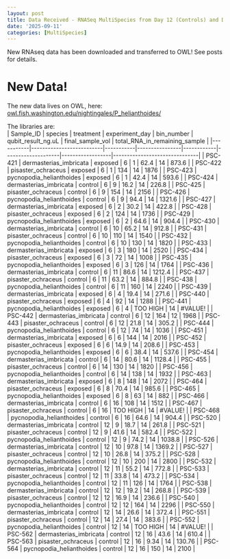 ```yaml
---
layout: post
title: Data Received - RNASeq MultiSpecies from Day 12 (Controls) and Day 6 (Exposed and Controls) 
date: '2025-09-11'
categories: [MultiSpecies]
---
```

New RNAseq data has been downloaded and transferred to OWL! See posts for details. 

# New Data!

The new data lives on OWL, here: [owl.fish.washington.edu/nightingales/P_helianthoides/](https://owl.fish.washington.edu/nightingales/P_helianthoides/)

The libraries are:     
| Sample_ID | species                  | treatment | experiment_day | bin_number | qubit_result_ng.uL | final_sample_vol | total_RNA_in_remaining_sample |
|-----------|--------------------------|-----------|----------------|------------|--------------------|------------------|-------------------------------|
| PSC-421   | dermasterias_imbricata   |   exposed |              6 |          1 |               62.4 |               14 |                         873.6 |
| PSC-422   | pisaster_ochraceus       |   exposed |              6 |          1 |                134 |               14 |                          1876 |
| PSC-423   | pycnopodia_helianthoides |   exposed |              6 |          1 |               42.4 |               14 |                         593.6 |
| PSC-424   | dermasterias_imbricata   |   control |              6 |          9 |               16.2 |               14 |                         226.8 |
| PSC-425   | pisaster_ochraceus       |   control |              6 |          9 |                154 |               14 |                          2156 |
| PSC-426   | pycnopodia_helianthoides |   control |              6 |          9 |               94.4 |               14 |                        1321.6 |
| PSC-427   | dermasterias_imbricata   |   exposed |              6 |          2 |               30.2 |               14 |                         422.8 |
| PSC-428   | pisaster_ochraceus       |   exposed |              6 |          2 |                124 |               14 |                          1736 |
| PSC-429   | pycnopodia_helianthoides |   exposed |              6 |          2 |               64.6 |               14 |                         904.4 |
| PSC-430   | dermasterias_imbricata   |   control |              6 |         10 |               65.2 |               14 |                         912.8 |
| PSC-431   | pisaster_ochraceus       |   control |              6 |         10 |                110 |               14 |                          1540 |
| PSC-432   | pycnopodia_helianthoides |   control |              6 |         10 |                130 |               14 |                          1820 |
| PSC-433   | dermasterias_imbricata   |   exposed |              6 |          3 |                180 |               14 |                          2520 |
| PSC-434   | pisaster_ochraceus       |   exposed |              6 |          3 |                 72 |               14 |                          1008 |
| PSC-435   | pycnopodia_helianthoides |   exposed |              6 |          3 |                126 |               14 |                          1764 |
| PSC-436   | dermasterias_imbricata   |   control |              6 |         11 |               86.6 |               14 |                        1212.4 |
| PSC-437   | pisaster_ochraceus       |   control |              6 |         11 |               63.2 |               14 |                         884.8 |
| PSC-438   | pycnopodia_helianthoides |   control |              6 |         11 |                160 |               14 |                          2240 |
| PSC-439   | dermasterias_imbricata   |   exposed |              6 |          4 |               19.4 |               14 |                         271.6 |
| PSC-440   | pisaster_ochraceus       |   exposed |              6 |          4 |                 92 |               14 |                          1288 |
| PSC-441   | pycnopodia_helianthoides |   exposed |              6 |          4 | TOO HIGH           |               14 |            #VALUE!            |
| PSC-442   | dermasterias_imbricata   |   control |              6 |         12 |                164 |               12 |                          1968 |
| PSC-443   | pisaster_ochraceus       |   control |              6 |         12 |               21.8 |               14 |                         305.2 |
| PSC-444   | pycnopodia_helianthoides |   control |              6 |         12 |                 74 |               14 |                          1036 |
| PSC-451   | dermasterias_imbricata   |   exposed |              6 |          6 |                144 |               14 |                          2016 |
| PSC-452   | pisaster_ochraceus       |   exposed |              6 |          6 |               14.9 |               14 |                         208.6 |
| PSC-453   | pycnopodia_helianthoides |   exposed |              6 |          6 |               38.4 |               14 |                         537.6 |
| PSC-454   | dermasterias_imbricata   |   control |              6 |         14 |               80.6 |               14 |                        1128.4 |
| PSC-455   | pisaster_ochraceus       |   control |              6 |         14 |                130 |               14 |                          1820 |
| PSC-456   | pycnopodia_helianthoides |   control |              6 |         14 |                138 |               14 |                          1932 |
| PSC-463   | dermasterias_imbricata   |   exposed |              6 |          8 |                148 |               14 |                          2072 |
| PSC-464   | pisaster_ochraceus       |   exposed |              6 |          8 |               70.4 |               14 |                         985.6 |
| PSC-465   | pycnopodia_helianthoides |   exposed |              6 |          8 |                 63 |               14 |                           882 |
| PSC-466   | dermasterias_imbricata   |   control |              6 |         16 |                108 |               14 |                          1512 |
| PSC-467   | pisaster_ochraceus       |   control |              6 |         16 | TOO HIGH           |               14 |            #VALUE!            |
| PSC-468   | pycnopodia_helianthoides |   control |              6 |         16 |               64.6 |               14 |                         904.4 |
| PSC-520   | dermasterias_imbricata   |   control |             12 |          9 |               18.7 |               14 |                         261.8 |
| PSC-521   | pisaster_ochraceus       |   control |             12 |          9 |               41.6 |               14 |                         582.4 |
| PSC-522   | pycnopodia_helianthoides |   control |             12 |          9 |               74.2 |               14 |                        1038.8 |
| PSC-526   | dermasterias_imbricata   |   control |             12 |         10 |               97.8 |               14 |                        1369.2 |
| PSC-527   | pisaster_ochraceus       |   control |             12 |         10 |               26.8 |               14 |                         375.2 |
| PSC-528   | pycnopodia_helianthoides |   control |             12 |         10 |                200 |               14 |                          2800 |
| PSC-532   | dermasterias_imbricata   |   control |             12 |         11 |               55.2 |               14 |                         772.8 |
| PSC-533   | pisaster_ochraceus       |   control |             12 |         11 |               33.8 |               14 |                         473.2 |
| PSC-534   | pycnopodia_helianthoides |   control |             12 |         11 |                126 |               14 |                          1764 |
| PSC-538   | dermasterias_imbricata   |   control |             12 |         12 |               19.2 |               14 |                         268.8 |
| PSC-539   | pisaster_ochraceus       |   control |             12 |         12 |               16.9 |               14 |                         236.6 |
| PSC-540   | pycnopodia_helianthoides |   control |             12 |         12 |                164 |               14 |                          2296 |
| PSC-550   | dermasterias_imbricata   |   control |             12 |         14 |               26.6 |               14 |                         372.4 |
| PSC-551   | pisaster_ochraceus       |   control |             12 |         14 |               27.4 |               14 |                         383.6 |
| PSC-552   | pycnopodia_helianthoides |   control |             12 |         14 | TOO HIGH           |               14 |            #VALUE!            |
| PSC-562   | dermasterias_imbricata   |   control |             12 |         16 |               43.6 |               14 |                         610.4 |
| PSC-563   | pisaster_ochraceus       |   control |             12 |         16 |               9.34 |               14 |                        130.76 |
| PSC-564   | pycnopodia_helianthoides |   control |             12 |         16 |                150 |               14 |                          2100 |